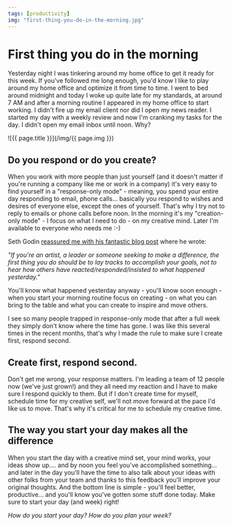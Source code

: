 ```yaml
---
tags: [productivity]
img: "first-thing-you-do-in-the-morning.jpg"
---
```


# First thing you do in the morning


Yesterday night I was tinkering around my home office to get it ready for this week. If you've followed me long enough, you'd know I like to play around my home office and optimize it from time to time. I went to bed around midnight and today I woke up quite late for my standards, at around 7 AM and after a morning routine I appeared in my home office to start working. I didn't fire up my email client nor did I open my news reader. I started my day with a weekly review and now I'm cranking my tasks for the day. I didn't open my email inbox until noon. Why?

<!--More-->

![{{ page.title }}](/img/{{ page.img }})

## Do you respond or do you create?

When you work with more people than just yourself (and it doesn't matter if you're running a company like me or work in a company) it's very easy to find yourself in a "response-only mode" - meaning, you spend your entire day responding to email, phone calls... basically you respond to wishes and desires of everyone else, except the ones of yourself. That's why I try not to reply to emails or phone calls before noon. In the morning it's my "creation-only mode" - I focus on what I need to do - on my creative mind. Later I'm available to everyone who needs me :-)

Seth Godin [reassured me with his fantastic blog post](http://sethgodin.typepad.com/seths_blog/2012/01/the-first-thing-you-do-when-you-sit-down-at-the-computer.html) where he wrote:

_"If you're an artist, a leader or someone seeking to make a difference, the first thing you do should be to lay tracks to accomplish your goals, not to hear how others have reacted/responded/insisted to what happened yesterday."_

You'll know what happened yesterday anyway - you'll know soon enough - when you start your morning routine focus on creating - on what you can bring to the table and what you can create to inspire and move others.

I see so many people trapped in response-only mode that after a full week they simply don't know where the time has gone. I was like this several times in the recent months, that's why I made the rule to make sure I create first, respond second.

## Create first, respond second.

Don't get me wrong, your response matters. I'm leading a team of 12 people now (we've just grown!) and they all need my reaction and I have to make sure I respond quickly to them. But if I don't create time for myself, schedule time for my creative self, we'll not move forward at the pace I'd like us to move. That's why it's critical for me to schedule my creative time.

## The way you start your day makes all the difference

When you start the day with a creative mind set, your mind works, your ideas show up.... and by noon you feel you've accomplished something... and later in the day you'll have the time to also talk about your ideas with other folks from your team and thanks to this feedback you'll improve your original thoughts. And the bottom line is simple - you'll feel better, productive... and you'll know you've gotten some stuff done today. Make sure to start your day (and week) right!

_How do you start your day? How do you plan your week?_

  


  
  
  
 


[n]: https://michael.gratis/nozbe